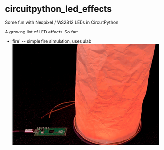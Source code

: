 # circuitpython_led_effects

Some fun with Neopixel / WS2812 LEDs in CircuitPython


A growing list of LED effects. So far:

* fire1 -- simple fire simulation, uses ulab
  <img src="./docs/fire1clip1.gif" />
